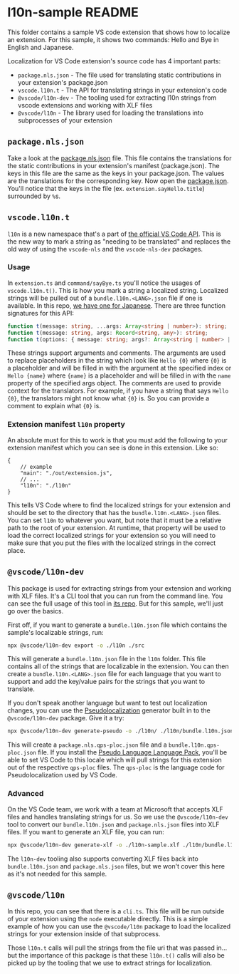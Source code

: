 # l10n-sample README

This folder contains a sample VS code extension that shows how to localize an extension. For this sample, it shows two commands: Hello and Bye in English and Japanese.

Localization for VS Code extension's source code has 4 important parts:

* `package.nls.json` - The file used for translating static contributions in your extension's package.json
* `vscode.l10n.t` - The API for translating strings in your extension's code
* `@vscode/l10n-dev` - The tooling used for extracting l10n strings from vscode extensions and working with XLF files
* `@vscode/l10n` - The library used for loading the translations into subprocesses of your extension

## `package.nls.json`

Take a look at the [package.nls.json](./package.nls.json) file. This file contains the translations for the static contributions in your extension's manifest (package.json). The keys in this file are the same as the keys in your package.json. The values are the translations for the corresponding key. Now open the [package.json](./package.json). You'll notice that the keys in the file (ex. `extension.sayHello.title`) surrounded by `%`s.

## `vscode.l10n.t`

`l10n` is a new namespace that's a part of [the official VS Code API](https://code.visualstudio.com/api/references/vscode-api#l10n). This is the new way to mark a string as "needing to be translated" and replaces the old way of using the `vscode-nls` and the `vscode-nls-dev` packages.

### Usage

In `extension.ts` and `command/sayBye.ts` you'll notice the usages of `vscode.l10n.t()`. This is how you mark a string a localized string. Localized strings will be pulled out of a `bundle.l10n.<LANG>.json` file if one is available. In this repo, [we have one for Japanese](./l10n/bundle.l10n.ja.json). There are three function signatures for this API:

```ts
function t(message: string, ...args: Array<string | number>): string;
function t(message: string, args: Record<string, any>): string;
function t(options: { message: string; args?: Array<string | number> | Record<string, any>; comment: string | string[] }): string;
```

These strings support arguments and comments. The arguments are used to replace placeholders in the string which look like `Hello {0}` where `{0}` is a placeholder and will be filled in with the argument at the specified index or `Hello {name}` where `{name}` is a placeholder and will be filled in with the `name` property of the specified args object. The comments are used to provide context for the translators. For example, if you have a string that says `Hello {0}`, the translators might not know what `{0}` is. So you can provide a comment to explain what `{0}` is.

### Extension manifest `l10n` property

An absolute must for this to work is that you must add the following to your extension manifest which you can see is done in this extension. Like so:

```jsonc
{
    // example
    "main": "./out/extension.js",
    // ...
    "l10n": "./l10n"
}
```

This tells VS Code where to find the localized strings for your extension and should be set to the directory that has the `bundle.l10n.<LANG>.json` files. You can set `l10n` to whatever you want, but note that it must be a relative path to the root of your extension. At runtime, that property will be used to load the correct localized strings for your extension so you will need to make sure that you put the files with the localized strings in the correct place.

## `@vscode/l10n-dev`

This package is used for extracting strings from your extension and working with XLF files. It's a CLI tool that you can run from the command line. You can see the full usage of this tool in [its repo](https://github.com/microsoft/vscode-l10n/tree/main/l10n-dev). But for this sample, we'll just go over the basics.

First off, if you want to generate a `bundle.l10n.json` file which contains the sample's localizable strings, run:

```sh
npx @vscode/l10n-dev export -o ./l10n ./src
```

This will generate a `bundle.l10n.json` file in the `l10n` folder. This file contains all of the strings that are localizable in the extension. You can then create a `bundle.l10n.<LANG>.json` file for each language that you want to support and add the key/value pairs for the strings that you want to translate.

If you don't speak another language but want to test out localization changes, you can use the [Pseudolocalization](https://en.wikipedia.org/wiki/Pseudolocalization) generator built in to the `@vscode/l10n-dev` package. Give it a try:

```sh
npx @vscode/l10n-dev generate-pseudo -o ./l10n/ ./l10n/bundle.l10n.json ./package.nls.json
```

This will create a `package.nls.qps-ploc.json` file and a `bundle.l10n.qps-ploc.json` file. If you install the [Pseudo Language Language Pack](https://marketplace.visualstudio.com/items?itemName=MS-CEINTL.vscode-language-pack-qps-ploc), you'll be able to set VS Code to this locale which will pull strings for this extension out of the respective `qps-ploc` files. The `qps-ploc` is the language code for Pseudolocalization used by VS Code.

### Advanced

On the VS Code team, we work with a team at Microsoft that accepts XLF files and handles translating strings for us. So we use the `@vscode/l10n-dev` tool to convert our `bundle.l10n.json` and `package.nls.json` files into XLF files. If you want to generate an XLF file, you can run:

```sh
npx @vscode/l10n-dev generate-xlf -o ./l10n-sample.xlf ./l10n/bundle.l10n.json ./package.nls.json
```

The `l10n-dev` tooling also supports converting XLF files back into `bundle.l10n.json` and `package.nls.json` files, but we won't cover this here as it's not needed for this sample.

## `@vscode/l10n`

In this repo, you can see that there is a `cli.ts`. This file will be run outside of your extension using the `node` executable directly. This is a simple example of how you can use the `@vscode/l10n` package to load the localized strings for your extension inside of that subprocess.

Those `l10n.t` calls will pull the strings from the file uri that was passed in... but the importance of this package is that these `l10n.t()` calls will also be picked up by the tooling that we use to extract strings for localization.
